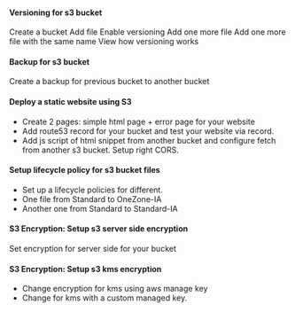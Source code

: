 
#### Versioning for s3 bucket

Create a bucket
Add file
Enable versioning
Add one more file
Add one more file with the same name
View how versioning works

#### Backup for s3 bucket

Create a backup for previous bucket to another bucket

#### Deploy a static website using S3

* Create 2 pages: simple html page + error page for your website
* Add route53 record for your bucket and test your website via record.
* Add js script of html snippet from another bucket and configure fetch from another s3 bucket. Setup right CORS.

#### Setup lifecycle policy for s3 bucket files

* Set up a lifecycle policies for different.
* One file from Standard to OneZone-IA
* Another one from Standard to Standard-IA

#### S3 Encryption: Setup s3 server side encryption

Set encryption for server side for your bucket

#### S3 Encryption: Setup s3 kms encryption

* Change encryption for kms using aws manage key
* Change for kms with a custom managed key.

